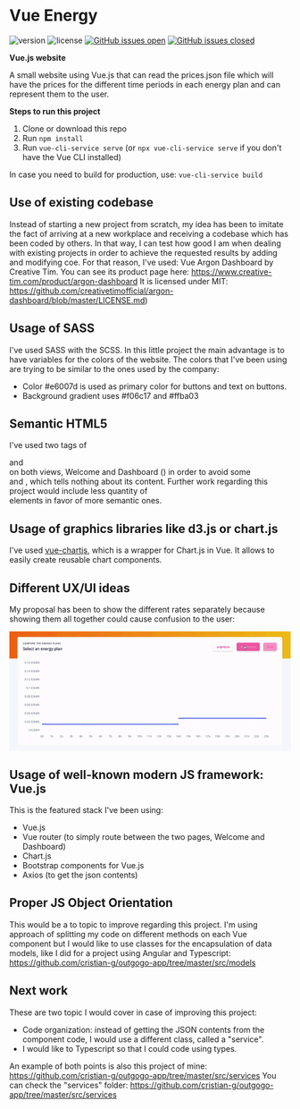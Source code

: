 # Vue Energy

 ![version](https://img.shields.io/badge/version-1.0.0-blue.svg)  ![license](https://img.shields.io/badge/license-MIT-blue.svg) [![GitHub issues open](https://img.shields.io/github/issues/cristian-g/vue-energy.svg?maxAge=2592000)](https://github.com/cristian-g/vue-energy/issues?q=is%3Aopen+is%3Aissue) [![GitHub issues closed](https://img.shields.io/github/issues-closed-raw/cristian-g/vue-energy.svg?maxAge=2592000)](https://github.com/cristian-g/vue-energy/issues?q=is%3Aissue+is%3Aclosed)


**Vue.js website**

A small website using Vue.js that can read the prices.json file which will have the prices for the different time periods in each energy plan and can represent them to the user.

**Steps to run this project**
1. Clone or download this repo
2. Run ```npm install```
3. Run ```vue-cli-service serve``` (or ```npx vue-cli-service serve``` if you don't have the Vue CLI installed)

In case you need to build for production, use: ```vue-cli-service build```

## Use of existing codebase
Instead of starting a new project from scratch, my idea has been to imitate the fact of arriving at a new workplace and receiving a codebase which has been coded by others. In that way, I can test how good I am when dealing with existing projects in order to achieve the requested results by adding and modifying coe. For that reason, I've used: Vue Argon Dashboard by Creative Tim.
You can see its product page here: https://www.creative-tim.com/product/argon-dashboard
It is licensed under MIT: https://github.com/creativetimofficial/argon-dashboard/blob/master/LICENSE.md)

## Usage of SASS

I've used SASS with the SCSS.
In this little project the main advantage is to have variables for the colors of the website.
The colors that I've been using are trying to be similar to the ones used by the company:
- Color #e6007d is used as primary color for buttons and text on buttons.
- Background gradient uses #f06c17 and #ffba03

## Semantic HTML5

I've used two tags of <section> and <article> on both views, Welcome and Dashboard () in order to avoid some <div> and <span>, which tells nothing about its content. Further work regarding this project would include less quantity of <div> elements in favor of more semantic ones.

## Usage of graphics libraries like d3.js or chart.js

I've used [vue-chartjs](https://vue-chartjs.org/), which is a wrapper for Chart.js in Vue. It allows to easily create reusable chart components.

## Different UX/UI ideas

My proposal has been to show the different rates separately because showing them all together could cause confusion to the user:
<p align="center">
    <img align="center" alt="Variants" src="https://github.com/cristian-g/vue-energy/blob/master/demo.gif?raw=true">
</p>

## Usage of well-known modern JS framework: Vue.js

This is the featured stack I've been using:
- Vue.js
- Vue router (to simply route between the two pages, Welcome and Dashboard)
- Chart.js
- Bootstrap components for Vue.js
- Axios (to get the json contents)

## Proper JS Object Orientation

This would be a to topic to improve regarding this project. I'm using approach of splitting my code on different methods on each Vue component but I would like to use classes for the encapsulation of data models, like I did for a project using Angular and Typescript:
https://github.com/cristian-g/outgogo-app/tree/master/src/models

## Next work

These are two topic I would cover in case of improving this project:
- Code organization: instead of getting the JSON contents from the component code, I would use a different class, called a "service".
- I would like to Typescript so that I could code using types.

An example of both points is also this project of mine: https://github.com/cristian-g/outgogo-app/tree/master/src/services
You can check the "services" folder: https://github.com/cristian-g/outgogo-app/tree/master/src/services

